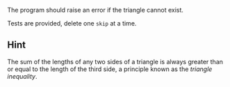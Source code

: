 The program should raise an error if the triangle cannot exist.

Tests are provided, delete one `skip` at a time.

## Hint

The sum of the lengths of any two sides of a triangle is always greater 
than or equal to the length of the third side, a principle known as the 
_triangle inequality_.
